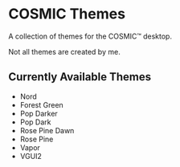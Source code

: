 # COSMIC Themes
A collection of themes for the COSMIC™ desktop.

Not all themes are created by me.

## Currently Available Themes
- Nord 
- Forest Green 
- Pop Darker 
- Pop Dark
- Rose Pine Dawn
- Rose Pine
- Vapor
- VGUI2
